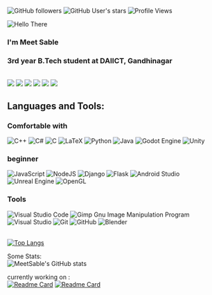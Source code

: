 
![GitHub followers](https://img.shields.io/github/followers/MeetSable?style=plastic&color=magenta)
![GitHub User's stars](https://img.shields.io/github/stars/MeetSable?style=plastic&color=magenta)
![Profile Views](https://komarev.com/ghpvc/?username=meetsable&color=ff00ff&style=plastic)

![Hello There](https://c.tenor.com/2ZNExnM_7F0AAAAC/hello-there.gif)
### I'm Meet Sable
### 3rd year B.Tech student at DAIICT, Gandhinagar


</br>
<a href="https://www.linkedin.com/in/meet-sable-6a167b1b7/"><img src="https://img.shields.io/badge/linkedin-%230077B5.svg?style=for-the-badge&logo=linkedin&logoColor=white"/></a>
<a href="https://www.instagram.com/blackknight47_/"><img src="https://img.shields.io/badge/blackknight47_-%23E4405F.svg?style=for-the-badge&logo=Instagram&logoColor=white"/></a>
<a href="https://www.reddit.com/user/BlackKnight447"><img src="https://img.shields.io/badge/Reddit-FF4500?style=for-the-badge&logo=reddit&logoColor=whit"/></a>
<a href="https://t.me/BlackKnight477"><img src="https://img.shields.io/badge/Telegram-2CA5E0?style=for-the-badge&logo=telegram&logoColor=white"/></a>
<a href="https://mail.google.com/mail/u/0/?fs=1&to=meetsable@gmail.com&tf=cm"><img src="https://img.shields.io/badge/Gmail-D14836?style=for-the-badge&logo=gmail&logoColor=white"/></a>
<a href="https://open.spotify.com/user/0dfnpf1basgidfu03f5o41xr7?si=2af0c894db0f4bfc"><img src="https://img.shields.io/badge/Spotify-1ED760?style=for-the-badge&logo=spotify&logoColor=white"/></a>

## Languages and Tools:
### Comfortable with
![C++](https://img.shields.io/badge/c++-%2300599C.svg?style=for-the-badge&logo=c%2B%2B&logoColor=white)
![C#](https://img.shields.io/badge/c%23-%23239120.svg?style=for-the-badge&logo=c-sharp&logoColor=white)
![C](https://img.shields.io/badge/c-%2300599C.svg?style=for-the-badge&logo=c&logoColor=white)
![LaTeX](https://img.shields.io/badge/latex-%23008080.svg?style=for-the-badge&logo=latex&logoColor=white)
![Python](https://img.shields.io/badge/python-3670A0?style=for-the-badge&logo=python&logoColor=ffdd54)
![Java](https://img.shields.io/badge/java-%23ED8B00.svg?style=for-the-badge&logo=java&logoColor=white)
![Godot Engine](https://img.shields.io/badge/GODOT-%23FFFFFF.svg?style=for-the-badge&logo=godot-engine)
![Unity](https://img.shields.io/badge/unity-%23000000.svg?style=for-the-badge&logo=unity&logoColor=white)


### beginner
![JavaScript](https://img.shields.io/badge/javascript-%23323330.svg?style=for-the-badge&logo=javascript&logoColor=%23F7DF1E)
![NodeJS](https://img.shields.io/badge/node.js-6DA55F?style=for-the-badge&logo=node.js&logoColor=white)
![Django](https://img.shields.io/badge/django-%23092E20.svg?style=for-the-badge&logo=django&logoColor=white)
![Flask](https://img.shields.io/badge/flask-%23000.svg?style=for-the-badge&logo=flask&logoColor=white)
![Android Studio](https://img.shields.io/badge/Android%20Studio-3DDC84.svg?style=for-the-badge&logo=android-studio&logoColor=white)
![Unreal Engine](https://img.shields.io/badge/unrealengine-%23313131.svg?style=for-the-badge&logo=unrealengine&logoColor=white)
![OpenGL](https://img.shields.io/badge/OpenGL-%23FFFFFF.svg?style=for-the-badge&logo=opengl)


### Tools
![Visual Studio Code](https://img.shields.io/badge/Visual%20Studio%20Code-0078d7.svg?style=for-the-badge&logo=visual-studio-code&logoColor=white)
![Gimp Gnu Image Manipulation Program](https://img.shields.io/badge/Gimp-657D8B?style=for-the-badge&logo=gimp&logoColor=FFFFFF)
![Visual Studio](https://img.shields.io/badge/Visual%20Studio-5C2D91.svg?style=for-the-badge&logo=visual-studio&logoColor=white)
![Git](https://img.shields.io/badge/git-%23F05033.svg?style=for-the-badge&logo=git&logoColor=white)
![GitHub](https://img.shields.io/badge/github-%23121011.svg?style=for-the-badge&logo=github&logoColor=white)
![Blender](https://img.shields.io/badge/blender-%23F5792A.svg?style=for-the-badge&logo=blender&logoColor=white)
</br>
</br>


[![Top Langs](https://github-readme-stats.vercel.app/api/top-langs/?username=meetsable&layout=compact&hide=c%23,jupyter%20notebook&theme=nightowl)](https://github.com/meetsable)

Some Stats:  
![MeetSable's GitHub stats](https://github-readme-stats.vercel.app/api?username=meetsable&theme=nightowl&show_icons=true)

currently working on :  
[![Readme Card](https://github-readme-stats.vercel.app/api/pin/?username=meetsable&repo=OpenGLtutorial&theme=nightowl)](https://github.com/MeetSable/OpenGLtutorial)
[![Readme Card](https://github-readme-stats.vercel.app/api/pin/?username=meetsable&repo=RGB-Image-Denoising-Python&theme=nightowl)](https://github.com/MeetSable/RGB-Image-Denoising-Python)





